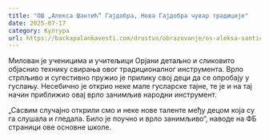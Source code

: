```yaml
---
title: "ОШ „Алекса Шантић“ Гајдобра, Нова Гајдобра чувар традиције"
date: 2025-07-17
category: Култура
url: https://backapalankavesti.com/drustvo/obrazovanje/os-aleksa-santic-gajdobra-nova-gajdobra-cuvar-tradicije/
---
```


Милован је ученицима и учитељици Орјани детаљно и сликовито објаснио технику свирања овог традиционалног инструмента. Врло стрпљиво и сугестивно пружио је прилику свој деци да се опробају у гуслању. Несебично је открио неке мале гусларске тајне, те је и на тај начин приближио овај врло занимљив народни инструмент.

„Сасвим случајно открили смо и неке нове таленте међу децом која су га слушала и гледала. Било је поучно и врло занимљиво“, наводе на ФБ страници ове основне школе.
